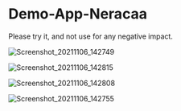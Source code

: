 # Demo-App-Neracaa

Please try it, and not use for any negative impact.

![Screenshot_20211106_142749](https://user-images.githubusercontent.com/24668382/140601821-dce51a11-dcbd-4820-ae8e-ab74a16ad859.png)

![Screenshot_20211106_142815](https://user-images.githubusercontent.com/24668382/140601786-37a328db-8751-40ec-a5ae-5a6973cc0e26.png)

![Screenshot_20211106_142808](https://user-images.githubusercontent.com/24668382/140601801-a3418cb6-a1ad-41f5-92d6-f2caca82ea9e.png)

![Screenshot_20211106_142755](https://user-images.githubusercontent.com/24668382/140601817-a5c5264c-41e5-4972-9f23-2dbbf998e9bf.png)

